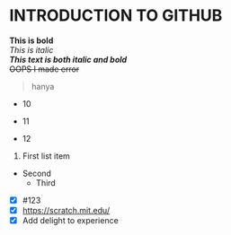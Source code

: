 # INTRODUCTION TO GITHUB
**This is bold**\
*This is italic*\
***This text is both italic and bold***\
~~OOPS I made error~~
> hanya
- 10
+ 11
* 12
1. First list item
  - Second
     + Third
- [x] #123
- [x] https://scratch.mit.edu/
- [x] Add delight to experience
